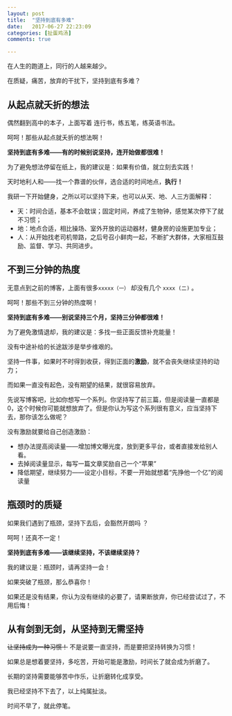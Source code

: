 ```yaml
---
layout: post
title:  "坚持到底有多难"
date:   2017-06-27 22:23:09
categories: [扯蛋鸡汤]
comments: true

---
```

在人生的跑道上，同行的人越来越少。

在质疑，痛苦，放弃的干扰下，坚持到底有多难？

<!--more-->

## 从起点就夭折的想法

偶然翻到高中的本子，上面写着 连行书，练五笔，练英语书法。

呵呵！那些从起点就夭折的想法啊！

**坚持到底有多难——有的时候别说坚持，连开始做都很难！**



为了避免想法停留在纸上，我的建议是：如果有价值，就立刻去实践！

天时地利人和——找一个靠谱的伙伴，选合适的时间地点，**执行！**

我研一下开始健身，之所以可以坚持下来，也可以从天、地、人三方面解释：

* 天：时间合适，基本不会耽误；固定时间，养成了生物钟，感觉某次停下了就不习惯；
* 地：地点合适，相比操场、室外开放的运动器材，健身房的设施更加专业；
* 人：从开始找老司机带路，之后号召小鲜肉一起，不断扩大群体，大家相互鼓励、监督、学习、共同进步。



## 不到三分钟的热度

无意点到之前的博客，上面有很多`xxxxx（一）` 却没有几个 `xxxx (二)` 。

呵呵！那些不到三分钟的热度啊！

**坚持到底有多难——别说坚持三个月，坚持三分钟都很难！**



为了避免激情退却，我的建议是：多找一些正面反馈补充能量！

没有中途补给的长途跋涉是举步维艰的。

坚持一件事，如果时不时得到收获，得到正面的**激励**，就不会丧失继续坚持的动力；

而如果一直没有起色，没有期望的结果，就很容易放弃。

先说写博客吧，比如你想写一个系列。你坚持写了前三篇，但是阅读量一直都是0，这个时候你可能就想放弃了。但是你认为写这个系列很有意义，应当坚持下去，那你该怎么做呢？

没有激励就要给自己创造激励：

* 想办法提高阅读量——增加博文曝光度，放到更多平台，或者直接发给别人看。
* 去掉阅读量显示，每写一篇文章奖励自己一个“苹果”
* 降低期望，继续努力——设定小目标，不要一开始就想着“先挣他一个亿”的阅读量



## 瓶颈时的质疑

如果我们遇到了瓶颈，坚持下去后，会豁然开朗吗 ？

呵呵！还真不一定！

**坚持到底有多难——该继续坚持，不该继续坚持？**



我的建议是：瓶颈时，请再坚持一会！

如果突破了瓶颈，那么恭喜你！

如果还是没有结果，你认为没有继续的必要了，请果断放弃，你已经尝试过了，不用后悔！



## 从有剑到无剑，从坚持到无需坚持

~~让坚持成为一种习惯！~~ 不是说要一直坚持，而是要把坚持转换为习惯！

如果总是想着要坚持，多吃苦，开始可能是激励，时间长了就会成为折磨了。

长期的坚持需要能够苦中作乐，让折磨转化成享受。



我已经坚持不下去了，以上纯属扯淡。

时间不早了，就此停笔。